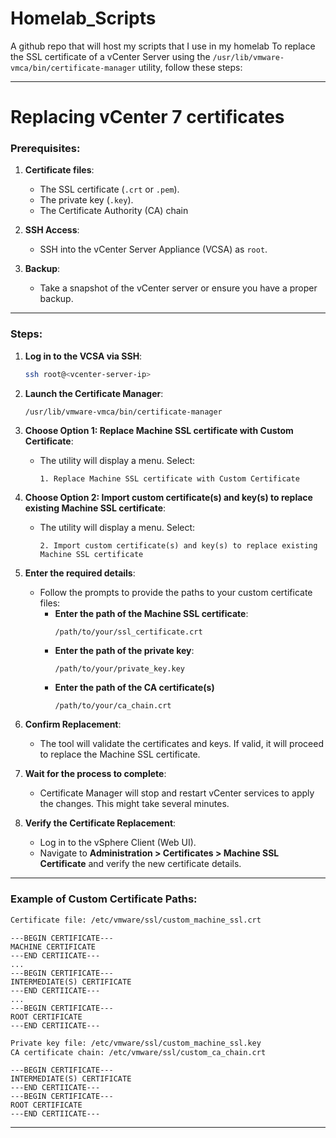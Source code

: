 # Homelab_Scripts
A github repo that will host my scripts that I use in my homelab
To replace the SSL certificate of a vCenter Server using the `/usr/lib/vmware-vmca/bin/certificate-manager` utility, follow these steps:

---
# Replacing vCenter 7 certificates
### Prerequisites:
1. **Certificate files**:
   - The SSL certificate (`.crt` or `.pem`).
   - The private key (`.key`).
   - The Certificate Authority (CA) chain

2. **SSH Access**:
   - SSH into the vCenter Server Appliance (VCSA) as `root`.

3. **Backup**:
   - Take a snapshot of the vCenter server or ensure you have a proper backup.

---

### Steps:

1. **Log in to the VCSA via SSH**:
   ```bash
   ssh root@<vcenter-server-ip>
   ```

2. **Launch the Certificate Manager**:
   ```bash
   /usr/lib/vmware-vmca/bin/certificate-manager
   ```

3. **Choose Option 1: Replace Machine SSL certificate with Custom Certificate**:
   - The utility will display a menu. Select:
     ```
     1. Replace Machine SSL certificate with Custom Certificate
     ```
4. **Choose Option 2: Import custom certificate(s) and key(s) to replace existing Machine SSL certificate**:
   - The utility will display a menu. Select:
     ```
     2. Import custom certificate(s) and key(s) to replace existing Machine SSL certificate
     ```
5. **Enter the required details**:
   - Follow the prompts to provide the paths to your custom certificate files:
     - **Enter the path of the Machine SSL certificate**:
       ```
       /path/to/your/ssl_certificate.crt
       ```
     - **Enter the path of the private key**:
       ```
       /path/to/your/private_key.key
       ```
     - **Enter the path of the CA certificate(s)**
       ```
       /path/to/your/ca_chain.crt
       ```

6. **Confirm Replacement**:
   - The tool will validate the certificates and keys. If valid, it will proceed to replace the Machine SSL certificate.

7. **Wait for the process to complete**:
   - Certificate Manager will stop and restart vCenter services to apply the changes. This might take several minutes.

8. **Verify the Certificate Replacement**:
   - Log in to the vSphere Client (Web UI).
   - Navigate to **Administration > Certificates > Machine SSL Certificate** and verify the new certificate details.

---

### Example of Custom Certificate Paths:
```bash
Certificate file: /etc/vmware/ssl/custom_machine_ssl.crt
```
```
---BEGIN CERTIFICATE---
MACHINE CERTIFICATE
---END CERTIICATE---
...
---BEGIN CERTIFICATE---
INTERMEDIATE(S) CERTIFICATE
---END CERTIICATE---
...
---BEGIN CERTIFICATE---
ROOT CERTIFICATE
---END CERTIICATE---
```
```bash
Private key file: /etc/vmware/ssl/custom_machine_ssl.key
CA certificate chain: /etc/vmware/ssl/custom_ca_chain.crt
```
```
---BEGIN CERTIFICATE---
INTERMEDIATE(S) CERTIFICATE
---END CERTIICATE---
---BEGIN CERTIFICATE---
ROOT CERTIFICATE
---END CERTIICATE---
```

---
